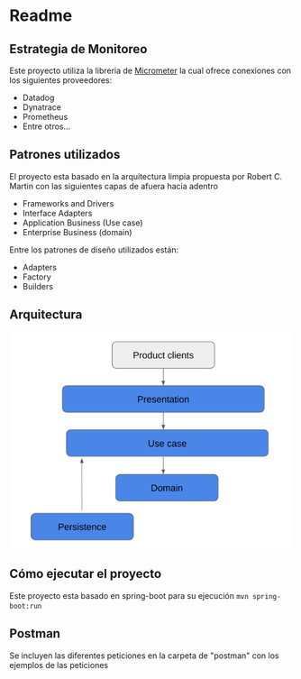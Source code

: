# Readme

## Estrategia de Monitoreo

Este proyecto utiliza la libreria de [Micrometer](https://micrometer.io/) la cual ofrece conexiones 
con los siguientes proveedores:
* Datadog
* Dynatrace
* Prometheus
* Entre otros...

## Patrones utilizados

El proyecto esta basado en la arquitectura limpia propuesta por Robert C. Martin con las siguientes capas
de afuera hacia adentro
* Frameworks and Drivers
* Interface Adapters
* Application Business (Use case)
* Enterprise Business (domain)

Entre los patrones de diseño utilizados están:
* Adapters
* Factory
* Builders

## Arquitectura

![image](./architecture.png)

## Cómo ejecutar el proyecto
Este proyecto esta basado en spring-boot para su ejecución
`mvn spring-boot:run`

## Postman
Se incluyen las diferentes peticiones en la carpeta de "postman" con los ejemplos de las peticiones
